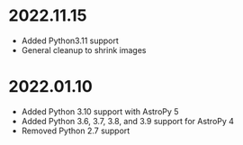 # 2022.11.15
 - Added Python3.11 support
 - General cleanup to shrink images

# 2022.01.10
 - Added Python 3.10 support with AstroPy 5
 - Added Python 3.6, 3.7, 3.8, and 3.9 support for AstroPy 4
 - Removed Python 2.7 support